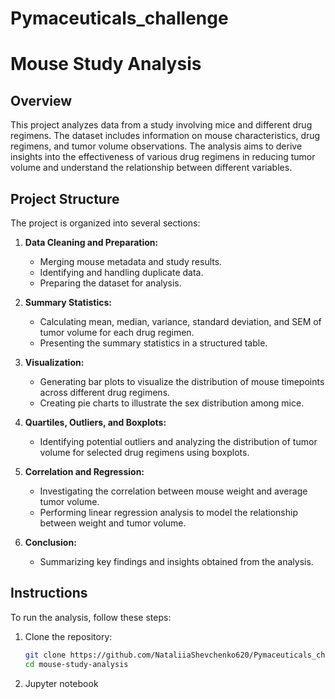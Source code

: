 # Pymaceuticals_challenge

# Mouse Study Analysis

## Overview

This project analyzes data from a study involving mice and different drug regimens. The dataset includes information on mouse characteristics, drug regimens, and tumor volume observations. The analysis aims to derive insights into the effectiveness of various drug regimens in reducing tumor volume and understand the relationship between different variables.

## Project Structure

The project is organized into several sections:

1. **Data Cleaning and Preparation:**
   - Merging mouse metadata and study results.
   - Identifying and handling duplicate data.
   - Preparing the dataset for analysis.

2. **Summary Statistics:**
   - Calculating mean, median, variance, standard deviation, and SEM of tumor volume for each drug regimen.
   - Presenting the summary statistics in a structured table.

3. **Visualization:**
   - Generating bar plots to visualize the distribution of mouse timepoints across different drug regimens.
   - Creating pie charts to illustrate the sex distribution among mice.

4. **Quartiles, Outliers, and Boxplots:**
   - Identifying potential outliers and analyzing the distribution of tumor volume for selected drug regimens using boxplots.

5. **Correlation and Regression:**
   - Investigating the correlation between mouse weight and average tumor volume.
   - Performing linear regression analysis to model the relationship between weight and tumor volume.

6. **Conclusion:**
   - Summarizing key findings and insights obtained from the analysis.

## Instructions

To run the analysis, follow these steps:

1. Clone the repository:

   ```bash
   git clone https://github.com/NataliiaShevchenko620/Pymaceuticals_challenge.git
   cd mouse-study-analysis
   ```
2. Jupyter notebook


